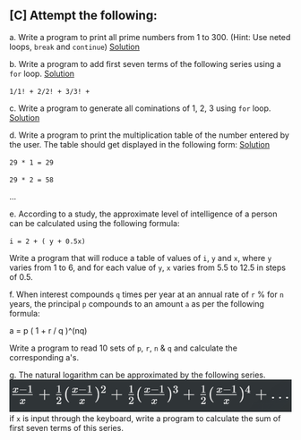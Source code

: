 ## [C] Attempt the following:

a. Write a program to print all prime numbers from 1 to 300. (Hint: Use neted loops, `break` and `continue`) [Solution](./a.c)

b. Write a program to add first seven terms of the following series using a `for` loop. [Solution](./b.c)

`1/1! + 2/2! + 3/3! +`

c. Write a program to generate all cominations of 1, 2, 3 using `for` loop. [Solution](./c.c)

d. Write a program to print the multiplication table of the number entered by the user. The table should get displayed in the following form: [Solution](./d.c)

`29 * 1 = 29`

`29 * 2 = 58`

...

e. According to a study, the approximate level of intelligence of a person can be calculated using the following formula:

`i = 2 + ( y + 0.5x)`

Write a program that will roduce a table of values of `i`, `y` and `x`, where `y` varies from 1 to 6, and for each value of `y`, `x` varies from 5.5 to 12.5 in steps of 0.5.

f. When interest compounds `q` times per year at an annual rate of `r` % for `n` years, the principal `p` compounds to an amount `a` as per the following formula:

a = p ( 1 + r / q )^(nq)

Write a program to read 10 sets of `p`, `r`, `n` & `q` and calculate the corresponding a's.

g. The natural logarithm can be approximated by the following series. 
![formula](../../../assets/ch6-c-g.png)
if `x` is input through the keyboard, write a program to calculate the sum of first seven terms of this series.
